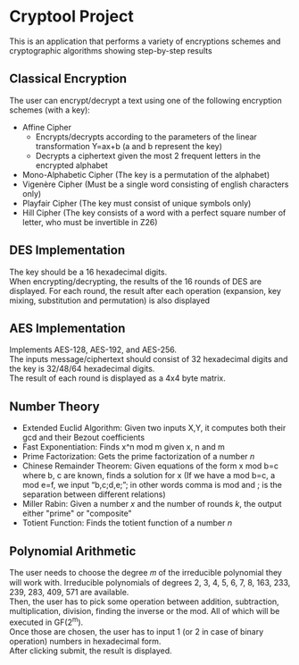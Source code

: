 # Cryptool Project
This is an application that performs a variety of encryptions schemes and cryptographic algorithms showing step-by-step results

## Classical Encryption
The user can encrypt/decrypt a text using one of the following encryption schemes (with a key):
* Affine Cipher
  * Encrypts/decrypts according to the parameters of the linear transformation Y=ax+b (a and b represent the key)
  * Decrypts a ciphertext given the most 2 frequent letters in the encrypted alphabet
* Mono-Alphabetic Cipher (The key is a permutation of the alphabet)
* Vigenère Cipher (Must be a single word consisting of english characters only)
* Playfair Cipher (The key must consist of unique symbols only)
* Hill Cipher (The key consists of a word with a perfect square number of letter, who must be invertible in Z26)
## DES Implementation
The key should be a 16 hexadecimal digits.\
When encrypting/decrypting, the results of the 16 rounds of DES are displayed. For each round, the result after each operation (expansion, key mixing, substitution and permutation) is also displayed
## AES Implementation
Implements AES-128, AES-192, and AES-256.\
The inputs message/ciphertext should consist of 32 hexadecimal digits and the key is 32/48/64 hexadecimal digits.\
The result of each round is displayed as a 4x4 byte matrix.
## Number Theory
* Extended Euclid Algorithm: Given two inputs X,Y, it computes both their gcd and their Bezout coefficients
* Fast Exponentiation: Finds x^n mod m given x, n and m
* Prime Factorization: Gets the prime factorization of a number *n*
* Chinese Remainder Theorem: Given equations of the form x mod b=c where b, c are known, finds a solution for x (If we have a mod b=c, a mod e=f, we input “b,c;d,e;”; in other words comma is mod and ; is the separation between different relations)
* Miller Rabin: Given a number *x* and the number of rounds *k*, the output either "prime" or "composite"
* Totient Function: Finds the totient function of a number *n*
## Polynomial Arithmetic
The user needs to choose the degree 𝑚 of the irreducible polynomial they will work with. Irreducible polynomials of degrees 2, 3, 4, 5, 6, 7, 8, 163, 233, 239, 283, 409, 571 are available.\
Then, the user has to pick some operation between addition, subtraction, multiplication, division, finding the inverse or the mod. All of which will be executed in GF(2<sup>m</sup>).\
Once those are chosen, the user has to input 1 (or 2 in case of binary operation) numbers in hexadecimal form.\
After clicking submit, the result is displayed.
